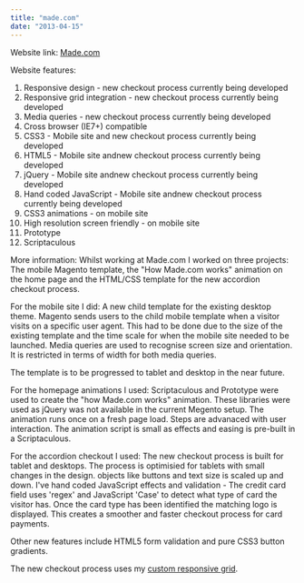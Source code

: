 ```yaml
---
title: "made.com"
date: "2013-04-15"
---
```


Website link: [Made.com](http://www.made.com "www.made.com")

Website features:

1. Responsive design - new checkout process currently being developed
2. Responsive grid integration - new checkout process currently being developed
3. Media queries - new checkout process currently being developed
4. Cross browser (IE7+) compatible
5. CSS3 - Mobile site and new checkout process currently being developed
6. HTML5 - Mobile site andnew checkout process currently being developed
7. jQuery - Mobile site andnew checkout process currently being developed
8. Hand coded JavaScript - Mobile site andnew checkout process currently being developed
9. CSS3 animations - on mobile site
10. High resolution screen friendly - on mobile site
11. Prototype
12. Scriptaculous

More information: Whilst working at Made.com I worked on three projects: The mobile Magento template, the "How Made.com works" animation on the home page and the HTML/CSS template for the new accordion checkout process.

For the mobile site I did: A new child template for the existing desktop theme. Magento sends users to the child mobile template when a visitor visits on a specific user agent. This had to be done due to the size of the existing template and the time scale for when the mobile site needed to be launched. Media queries are used to recognise screen size and orientation. It is restricted in terms of width for both media queries.

The template is to be progressed to tablet and desktop in the near future.

For the homepage animations I used: Scriptaculous and Prototype were used to create the "how Made.com works" animation. These libraries were used as jQuery was not available in the current Megento setup. The animation runs once on a fresh page load. Steps are advanaced with user interaction. The animation script is small as effects and easing is pre-built in a Scriptaculous.

For the accordion checkout I used: The new checkout process is built for tablet and desktops. The process is optimisied for tablets with small changes in the design. objects like buttons and text size is scaled up and down. I've hand coded JavaScript effects and validation - The credit card field uses 'regex' and JavaScript 'Case' to detect what type of card the visitor has. Once the card type has been identified the matching logo is displayed. This creates a smoother and faster checkout process for card payments.

Other new features include HTML5 form validation and pure CSS3 button gradients.

The new checkout process uses my [custom responsive grid](# "My custom responsive grid").
